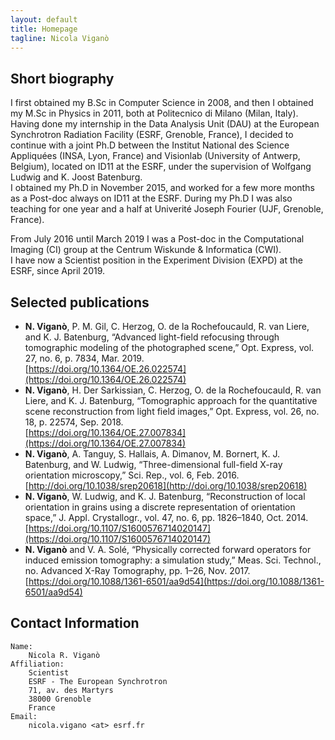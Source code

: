 ```yaml
---
layout: default
title: Homepage
tagline: Nicola Viganò
---
```


## Short biography

I first obtained my B.Sc in Computer Science in 2008, and then I obtained my M.Sc in Physics in 2011, both at Politecnico di Milano (Milan, Italy).  
Having done my internship in the Data Analysis Unit (DAU) at the European Synchrotron Radiation Facility (ESRF, Grenoble, France), I decided to continue with a joint Ph.D between the Institut National des Science Appliquées (INSA, Lyon, France) and Visionlab (University of Antwerp, Belgium), located on ID11 at the ESRF, under the supervision of Wolfgang Ludwig and K. Joost Batenburg.  
I obtained my Ph.D in November 2015, and worked for a few more months as a Post-doc always on ID11 at the ESRF.
During my Ph.D I was also teaching for one year and a half at Univerité Joseph Fourier (UJF, Grenoble, France).

From July 2016 until March 2019 I was a Post-doc in the Computational Imaging (CI) group at the Centrum Wiskunde & Informatica (CWI).  
I have now a Scientist position in the Experiment Division (EXPD) at the ESRF, since April 2019.

## Selected publications

* **N. Viganò**, P. M. Gil, C. Herzog, O. de la Rochefoucauld, R. van Liere, and K. J. Batenburg, “Advanced light-field refocusing through tomographic modeling of the photographed scene,” Opt. Express, vol. 27, no. 6, p. 7834, Mar. 2019.  
[https://doi.org/10.1364/OE.26.022574](https://doi.org/10.1364/OE.26.022574)
* **N. Viganò**, H. Der Sarkissian, C. Herzog, O. de la Rochefoucauld, R. van Liere, and K. J. Batenburg, “Tomographic approach for the quantitative scene reconstruction from light field images,” Opt. Express, vol. 26, no. 18, p. 22574, Sep. 2018.  
[https://doi.org/10.1364/OE.27.007834](https://doi.org/10.1364/OE.27.007834)
* **N. Viganò**, A. Tanguy, S. Hallais, A. Dimanov, M. Bornert, K. J. Batenburg, and W. Ludwig, “Three-dimensional full-field X-ray orientation microscopy,” Sci. Rep., vol. 6, Feb. 2016.  
[http://doi.org/10.1038/srep20618](http://doi.org/10.1038/srep20618)
* **N. Viganò**, W. Ludwig, and K. J. Batenburg, “Reconstruction of local orientation in grains using a discrete representation of orientation space,” J. Appl. Crystallogr., vol. 47, no. 6, pp. 1826–1840, Oct. 2014.  
[https://doi.org/10.1107/S1600576714020147](https://doi.org/10.1107/S1600576714020147)
* **N. Viganò** and V. A. Solé, “Physically corrected forward operators for induced emission tomography: a simulation study,” Meas. Sci. Technol., no. Advanced X-Ray Tomography, pp. 1–26, Nov. 2017.  
[https://doi.org/10.1088/1361-6501/aa9d54](https://doi.org/10.1088/1361-6501/aa9d54)


## Contact Information

	Name:
		Nicola R. Viganò
	Affiliation:
		Scientist
		ESRF - The European Synchrotron
		71, av. des Martyrs
		38000 Grenoble
		France
	Email:
		nicola.vigano <at> esrf.fr
